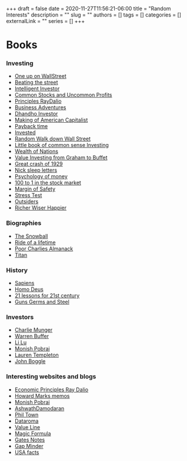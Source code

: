 +++ 
draft = false
date = 2020-11-27T11:56:21-06:00
title = "Random Interests"
description = ""
slug = ""
authors = []
tags = []
categories = []
externalLink = ""
series = []
+++

# Books 

### Investing 
 - [One up on WallStreet](https://www.amazon.com/One-Up-Wall-Street-Already/dp/0743200403)
 - [Beating the street](https://www.amazon.com/Beating-Street-Peter-Lynch/dp/0671891634)
 - [Intelligent Investor](https://www.amazon.com/Intelligent-Investor-Definitive-Investing-Essentials/dp/0060555661)
 - [Common Stocks and Uncommon Profits](https://www.amazon.com/Common-Stocks-Uncommon-Profits-Writings/dp/0471445509)
 - [Principles RayDalio](https://www.amazon.com/Principles-Life-Work-Ray-Dalio/dp/1501124021)
 - [Business Adventures](https://www.amazon.com/Business-Adventures-Twelve-Classic-Street/dp/1497644895)
 - [Dhandho Investor](https://www.amazon.com/Dhandho-Investor-Low-Risk-Method-Returns/dp/047004389X)
 - [Making of American Capitalist](https://www.amazon.com/Buffett-American-Capitalist-Roger-Lowenstein/dp/0812979273)
 - [Payback time](https://www.amazon.com/Payback-Time-Making-Money-Revenge/dp/0307461866)
 - [Invested](https://www.amazon.com/Invested-Warren-Buffett-Charlie-Emotions/dp/0062672657)
 - [Random Walk down Wall Street](https://www.amazon.com/Random-Walk-Down-Wall-Street/dp/0393330338)
 - [Little book of common sense Investing](https://www.amazon.com/Little-Book-Common-Sense-Investing/dp/0470102101)
 - [Wealth of Nations](https://www.amazon.com/Wealth-Nations-Adam-Smith/dp/1505577128)
 - [Value Investing from Graham to Buffet](https://www.amazon.com/Value-Investing-Graham-Buffett-Beyond/dp/0471463396)
 - [Great crash of 1929](https://en.wikipedia.org/wiki/The_Great_Crash,_1929) 
 - [Nick sleep letters](https://igyfoundation.org.uk/wp-content/uploads/2021/03/Full_Collection_Nomad_Letters_.pdf)
 - [Psychology of money](https://www.collaborativefund.com/blog/the-psychology-of-money/)
 - [100 to 1 in the stock market](https://www.amazon.com/100-Stock-Market-Distinguished-Opportunities/dp/1626540292)
 - [Margin of Safety](https://www.amazon.com/Margin-Safety-Risk-Averse-Strategies-Thoughtful/dp/0887305105)
 - [Stress Test](https://www.amazon.com/Stress-Test-Reflections-Financial-Crises/dp/0804138613)
 - [Outsiders](https://www.goodreads.com/book/show/13586932-the-outsiders)
 - [Richer Wiser Happier](https://www.williamgreenwrites.com/richer-wiser-happier/)

 ### Biographies 
 - [The Snowball](https://en.wikipedia.org/wiki/The_Snowball:_Warren_Buffett_and_the_Business_of_Life)
 - [Ride of a lifetime](https://www.amazon.com/Ride-Lifetime-Lessons-Learned-Company/dp/0399592091)
 - [Poor Charlies Almanack](https://www.amazon.com/Poor-Charlies-Almanack-Charles-Expanded/dp/1578645018)
 - [Titan](https://www.amazon.com/Titan-Life-John-Rockefeller-Sr/dp/1400077303)

### History 
 - [Sapiens](https://www.amazon.com/Sapiens-Humankind-Yuval-Noah-Harari/dp/0062316095)
 - [Homo Deus](https://www.amazon.com/Homo-Deus-Brief-History-Tomorrow/dp/0062464310)
 - [21 lessons for 21st century](https://www.amazon.com/Lessons-21st-Century-Yuval-Harari/dp/0525512179)
 - [Guns Germs and Steel](https://www.goodreads.com/book/show/1842.Guns_Germs_and_Steel)
  
### Investors 
  - [Charlie Munger](https://www.youtube.com/watch?v=S9HgIGzOENA)
  - [Warren Buffer](https://www.youtube.com/watch?v=NwwUb_QoF18)
  - [Li Lu](https://www.youtube.com/watch?v=y3c2PKupiu8)
  - [Monish Pobrai](https://www.youtube.com/watch?v=E_nWM4vjgqE)
  - [Lauren Templeton](https://www.youtube.com/watch?v=K-vW9ByuXTE) 
  - [John Boggle](https://www.youtube.com/watch?v=3uJbHREmUs4)

### Interesting websites and blogs 
  - [Economic Principles Ray Dalio](https://economicprinciples.org/)
  - [Howard Marks memos](https://www.oaktreecapital.com/insights/howard-marks-memos)
  - [Monish Pobrai](http://www.chaiwithpabrai.com/)
  - [AshwathDamodaran](http://people.stern.nyu.edu/adamodar/New_Home_Page/home.htm)
  - [Phil Town](https://www.ruleoneinvesting.com/)
  - [Dataroma](https://www.dataroma.com/m/home.php)
  - [Value Line](https://www.valueline.com/)
  - [Magic Formula](https://www.magicformulainvesting.com/)
  - [Gates Notes](https://www.gatesnotes.com)
  - [Gap Minder](https://www.gapminder.org)
  - [USA facts](https://usafacts.org)